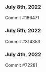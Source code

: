 ### July 8th, 2022

Commit #186471

### July 5th, 2022

Commit #314353


### July 4th, 2022

Commit #72281
